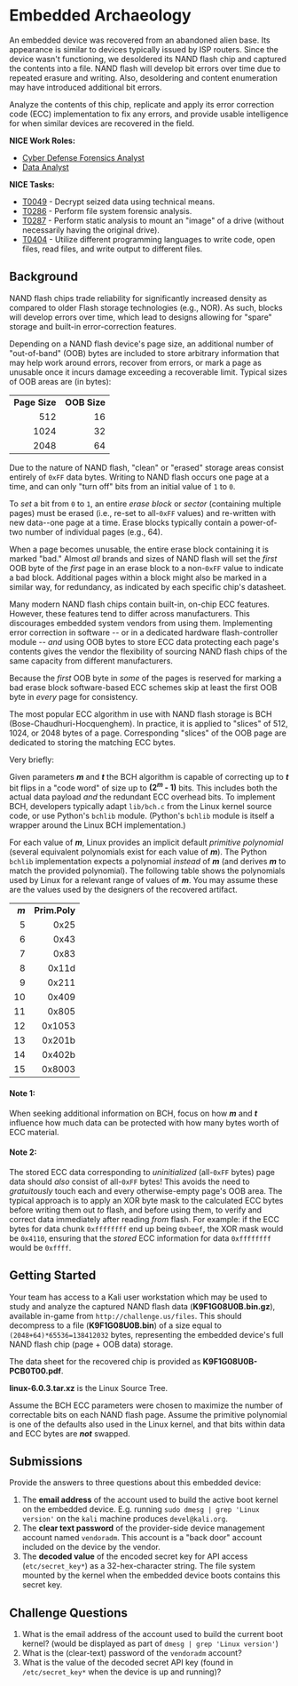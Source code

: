# Embedded Archaeology

An embedded device was recovered from an abandoned alien base. Its appearance is similar to devices typically issued by ISP routers. Since the device wasn't functioning, we desoldered its NAND flash chip and captured the contents into a file. NAND flash will develop bit errors over time due to repeated erasure and writing. Also, desoldering and content enumeration may have introduced additional bit errors.

Analyze the contents of this chip, replicate and apply its error correction code (ECC) implementation to fix any errors, and provide usable intelligence for when similar devices are recovered in the field.

**NICE Work Roles:**
- [Cyber Defense Forensics Analyst](https://niccs.cisa.gov/workforce-development/nice-framework/work-roles/cyber-defense-forensics-analyst)
- [Data Analyst](https://niccs.cisa.gov/workforce-development/nice-framework/work-roles/data-analyst)

**NICE Tasks:**
- [T0049](https://niccs.cisa.gov/workforce-development/nice-framework/tasks/t0049) - Decrypt seized data using technical means.
- [T0286](https://niccs.cisa.gov/workforce-development/nice-framework/tasks/t0286) - Perform file system forensic analysis.
- [T0287](https://niccs.cisa.gov/workforce-development/nice-framework/tasks/t0287) - Perform static analysis to mount an "image" of a drive (without necessarily having the original drive).
- [T0404](https://niccs.cisa.gov/workforce-development/nice-framework/tasks/t0404) - Utilize different programming languages to write code, open files, read files, and write output to different files.

## Background

NAND flash chips trade reliability for significantly increased density as compared to older Flash storage technologies (e.g., NOR). As such, blocks will develop errors over time, which lead to designs allowing for "spare" storage and built-in error-correction features.

Depending on a NAND flash device's page size, an additional number of "out-of-band" (OOB) bytes are included to store arbitrary information
that may help work around errors, recover from errors, or mark a page as unusable once it incurs damage exceeding a recoverable limit. Typical
sizes of OOB areas are (in bytes):

|               |              |
|--------------:|-------------:|
| **Page Size** | **OOB Size** |
|           512 |           16 |
|          1024 |           32 |
|          2048 |           64 |

Due to the nature of NAND flash, "clean" or "erased" storage areas consist entirely of `0xFF` data bytes. Writing to NAND flash occurs one page at a time, and can only "turn off" bits from an initial value of `1` to `0`.

To *set* a bit from `0` to `1`, an entire *erase block* or *sector* (containing multiple pages) must be erased (i.e., re-set to all-`0xFF` values) and re-written with new data--one page at a time. Erase blocks typically contain a power-of-two number of individual pages (e.g., 64).

When a page becomes unusable, the entire erase block containing it is marked "bad." Almost *all* brands and sizes of NAND flash will set the *first* OOB
byte of the *first* page in an erase block to a non-`0xFF` value to indicate a bad block. Additional pages within a block might also be marked in a similar
way, for redundancy, as indicated by each specific chip's datasheet.

Many modern NAND flash chips contain built-in, on-chip ECC features. However, these features tend to differ across manufacturers. This discourages embedded system vendors from using them. Implementing error correction in software -- or in a dedicated hardware flash-controller module -- _and_ using OOB bytes to store ECC data protecting each page's contents gives the vendor the flexibility of sourcing NAND flash chips of the same capacity from different manufacturers.

Because the *first* OOB byte in *some* of the pages is reserved for marking a bad erase block software-based ECC schemes skip at least the first OOB byte in *every* page for consistency.

The most popular ECC algorithm in use with NAND flash storage is BCH (Bose-Chaudhuri-Hocquenghem). In practice, it is applied to "slices" of
512, 1024, or 2048 bytes of a page. Corresponding "slices" of the OOB page are dedicated to storing the matching ECC bytes.

Very briefly:

Given parameters ***m*** and ***t*** the BCH algorithm is capable of correcting up to ***t*** bit flips in a "code word" of size up to **(2<sup>*m*</sup> - 1)** bits. This includes both the actual data payload *and* the redundant ECC overhead bits. To implement BCH, developers typically adapt `lib/bch.c` from the Linux kernel source code, or use Python's `bchlib` module. (Python's `bchlib` module is itself a wrapper around the Linux BCH implementation.) 

For each value of ***m***, Linux provides an implicit default *primitive polynomial* (several equivalent polynomials exist for each value of ***m***). The Python
`bchlib` implementation expects a polynomial *instead* of ***m*** (and derives ***m*** to match the provided polynomial). The following table shows the polynomials used by Linux for a relevant range of values of ***m***. You may assume these are the values used by the designers of the recovered artifact.

|         |               |
|--------:|--------------:|
| ***m*** | **Prim.Poly** |
|       5 |          0x25 |
|       6 |          0x43 |
|       7 |          0x83 |
|       8 |         0x11d |
|       9 |         0x211 |
|      10 |         0x409 |
|      11 |         0x805 |
|      12 |        0x1053 |
|      13 |        0x201b |
|      14 |        0x402b |
|      15 |        0x8003 |

#### Note 1:

When seeking additional information on BCH, focus on how ***m*** and ***t*** influence how much data can be protected with how many bytes worth of ECC material.

#### Note 2:

The stored ECC data corresponding to *uninitialized* (all-`0xFF` bytes) page data should *also* consist of all-`0xFF` bytes! This avoids the need to *gratuitously* touch each and every otherwise-empty page's OOB area. The typical approach is to apply an XOR byte mask to the calculated ECC bytes before writing them out *to* flash, and before using them, to verify and correct data immediately after reading *from* flash. For example: if the ECC bytes for data chunk `0xffffffff` end up being `0xbeef`, the XOR mask would be `0x4110`, ensuring that the *stored* ECC information for data `0xffffffff` would be `0xffff`.

## Getting Started

Your team has access to a  Kali user workstation which may be used to study and analyze the captured NAND flash data (**K9F1G08U0B.bin.gz**), available in-game from `http://challenge.us/files`. This should decompress to a file (**K9F1G08U0B.bin**) of a size equal to `(2048+64)*65536=138412032` bytes, representing the embedded device's full NAND flash chip (page + OOB data) storage.

The data sheet for the recovered chip is provided as **K9F1G08U0B-PCB0T00.pdf**. 

**linux-6.0.3.tar.xz**  is the Linux Source Tree.

Assume the BCH ECC parameters were chosen to maximize the number of correctable bits on each NAND flash page. Assume the primitive polynomial is one of the defaults also used in the Linux kernel, and that bits within data and ECC bytes are ***not*** swapped.

## Submissions

Provide the answers to three questions about this embedded device:

1. The **email address** of the account used to build the active boot kernel on the embedded device. E.g. running `sudo dmesg | grep 'Linux version'` on the `kali` machine produces `devel@kali.org`.
2. The **clear text password** of the provider-side device management account named `vendoradm`.  This account is a "back door" account included on the device by the vendor.
3. The **decoded value** of the encoded secret key for API access (`etc/secret_key*`) as a 32-hex-character string. The file system mounted by the kernel when the embedded device boots contains this secret key.

## Challenge Questions

1. What is the email address of the account used to build the current boot kernel? (would be displayed as part of `dmesg | grep 'Linux version'`)  
2. What is the (clear-text) password of the `vendoradm` account?  
3. What is the value of the decoded secret API key (found in `/etc/secret_key*` when the device is up and running)?
